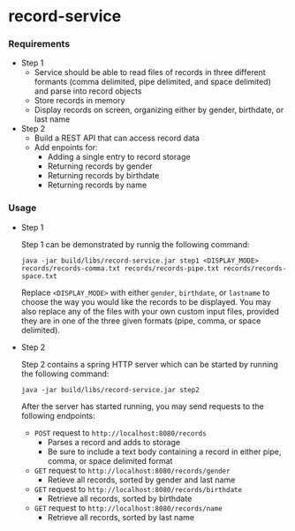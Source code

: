 # record-service

### Requirements
- Step 1
  - Service should be able to read files of records in three different formants (comma delimited, pipe delimited, and space delimited) and parse into record objects
  - Store records in memory 
  - Display records on screen, organizing either by gender, birthdate, or last name
- Step 2
  - Build a REST API that can access record data
  - Add enpoints for:
    - Adding a single entry to record storage
    - Returning records by gender
    - Returning records by birthdate
    - Returning records by name

### Usage
- Step 1

  Step 1 can be demonstrated by runnig the following command: 
  ```
  java -jar build/libs/record-service.jar step1 <DISPLAY_MODE> records/records-comma.txt records/records-pipe.txt records/records-space.txt
  ```
  Replace `<DISPLAY_MODE>` with either `gender`, `birthdate`, or `lastname` to choose the way you would like the records to be displayed. You may also replace any of the files with your own custom input files, provided they are in one of the three given formats (pipe, comma, or space delimited).

- Step 2

  Step 2 contains a spring HTTP server which can be started by running the following command: 
  ```
  java -jar build/libs/record-service.jar step2
  ```
  After the server has started running, you may send requests to the following endpoints: 
    - `POST` request to `http://localhost:8080/records`
      - Parses a record and adds to storage
      - Be sure to include a text body containing a record in either pipe, comma, or space delimited format
    - `GET` request to `http://localhost:8080/records/gender`
      - Retieve all records, sorted by gender and last name
    - `GET` request to `http://localhost:8080/records/birthdate`
      - Retrieve all records, sorted by birthdate
    - `GET` request to `http://localhost:8080/records/name`
      - Retrieve all records, sorted by last name
